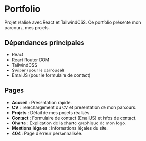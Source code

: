 <h1>Portfolio</h1>
<p>Projet réalisé avec React et TailwindCSS. Ce portfolio présente mon parcours, mes projets.</p>

## Dépendances principales

- React
- React Router DOM
- TailwindCSS
- Swiper (pour le carrousel)
- EmailJS (pour le formulaire de contact)


## Pages

- **Accueil** : Présentation rapide.
- **CV** : Téléchargement du CV et présentation de mon parcours.
- **Projets** : Détail de mes projets réalisés.
- **Contact** : Formulaire de contact (EmailJS) et infos de contact.
- **Charte** : Explication de la charte graphique de mon logo.
- **Mentions légales** : Informations légales du site.
- **404** : Page d’erreur personnalisée.
